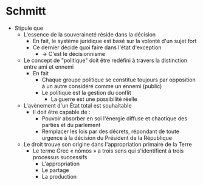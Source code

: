 # Schmitt
- Stipule que
  - L'essence de la souveraineté réside dans la décision
    - En fait, le système juridique est basé sur la volonté d'un sujet fort
    - Ce dernier décide quoi faire dans l'état d'exception
      - → C'est le décisionnisme
  - Le concept de "politique" doit être redéfini à travers la distinction entre ami et ennemi
    - En fait
      - Chaque groupe politique se constitue toujours par opposition à un autre considéré comme un ennemi (public)
      - Le politique est la gestion du conflit
        - La guerre est une possibilité réelle
  - L'avènement d'un État total est souhaitable
    - Il doit être capable de : 
      - Pouvoir absorber en soi l'énergie diffuse et chaotique des parties et du parlement
      - Remplacer les lois par des décrets, répondant de toute urgence à la décision du Président de la République
  - Le droit trouve son origine dans l'appropriation primaire de la Terre
    - Le terme Grec « nómos » a trois sens qui s'identifient à trois processus successifs
      - L'appropriation
      - Le partage
      - La production
